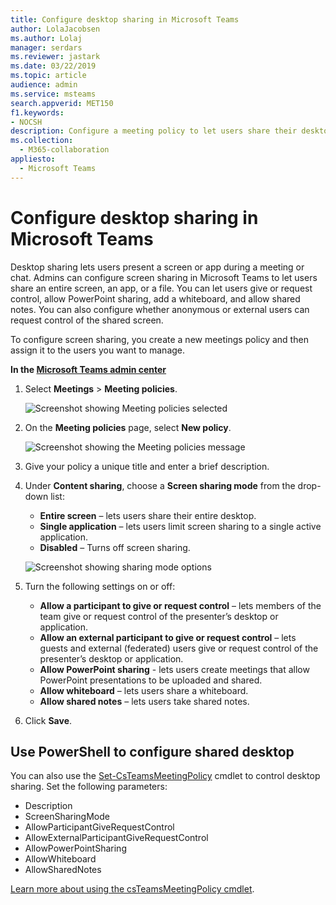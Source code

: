 ```yaml
---
title: Configure desktop sharing in Microsoft Teams
author: LolaJacobsen
ms.author: Lolaj
manager: serdars
ms.reviewer: jastark
ms.date: 03/22/2019
ms.topic: article
audience: admin
ms.service: msteams
search.appverid: MET150
f1.keywords:
- NOCSH
description: Configure a meeting policy to let users share their desktops in Teams chats or meetings
ms.collection: 
  - M365-collaboration
appliesto: 
  - Microsoft Teams
---
```


Configure desktop sharing in Microsoft Teams
============================================

Desktop sharing lets users present a screen or app during a meeting or chat. Admins can configure screen sharing in Microsoft Teams to let users share an entire screen, an app, or a file. You can let users give or request control, allow PowerPoint sharing, add a whiteboard, and allow shared notes. You can also configure whether anonymous or external users can request control of the shared screen.

To configure screen sharing, you create a new meetings policy and then assign it to the users you want to manage.

**In the [Microsoft Teams admin center](https://admin.teams.microsoft.com/)**

1. Select **Meetings** > **Meeting policies**.

    ![Screenshot showing Meeting policies selected](media/configure-desktop-sharing-image1.png)

2. On the **Meeting policies** page, select **New policy**.

    ![Screenshot showing the Meeting policies message](media/configure-desktop-sharing-image2.png)

3. Give your policy a unique title and enter a brief description.

4. Under **Content sharing**, choose a **Screen sharing mode** from the drop-down list:

   - **Entire screen** – lets users share their entire desktop.
   - **Single application** – lets users limit screen sharing to a single active application.
   - **Disabled** – Turns off screen sharing.

    ![Screenshot showing sharing mode options](media/configure-desktop-sharing-image3.png)

5. Turn the following settings on or off:

    - **Allow a participant to give or request control** – lets members of the team give or request control of the presenter’s desktop or application.
    - **Allow an external participant to give or request control** – lets guests and external (federated) users give or request control of the presenter’s desktop or application.
    - **Allow PowerPoint sharing** - lets users create meetings that allow PowerPoint presentations to be uploaded and shared.
    - **Allow whiteboard** – lets users share a whiteboard.
    - **Allow shared notes** – lets users take shared notes.

6. Click **Save**.

## Use PowerShell to configure shared desktop

You can also use the [Set-CsTeamsMeetingPolicy](https://docs.microsoft.com/powershell/module/skype/set-csteamsmeetingpolicy?view=skype-ps) cmdlet to control desktop sharing. Set the following parameters:

- Description
- ScreenSharingMode
- AllowParticipantGiveRequestControl
- AllowExternalParticipantGiveRequestControl
- AllowPowerPointSharing
- AllowWhiteboard
- AllowSharedNotes

[Learn more about using the csTeamsMeetingPolicy cmdlet](https://docs.microsoft.com/powershell/module/skype/set-csteamsmeetingpolicy?view=skype-ps).

